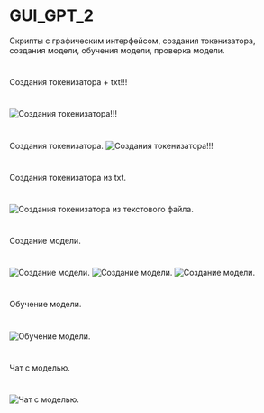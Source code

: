 # GUI_GPT_2
Скрипты с графическим интерфейсом, создания токенизатора, создания модели, обучения модели, проверка модели.
#
Создания токенизатора + txt!!!
#
![Создания токенизатора!!!](Tokenizer.png)
#
Создания токенизатора.
![Создания токенизатора!!!](python_ce7zdieZVh.png)
#
Создания токенизатора из txt.
#
![Создания токенизатора из текстового файла.](python_xwNgtKXgpN.png)
#
Создание модели.
#
![Создание модели.](pythonw_vukd8f4YTz.png)
![Создание модели.](pythonw_7jJC93BJ3O.png)
![Создание модели.](GPT-4o.png)
#
Обучение модели.
#
![Обучение модели.](pythonw_y7aEZgCvZq.png)
#
Чат с моделью.
#
![Чат с моделью.](pythonw_F5R8tLkjFk.png)





